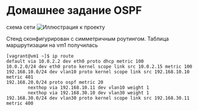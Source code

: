 # Домашнее задание OSPF

схема сети
![Иллюстрация к проекту](https://github.com/asm1213/dz_otus/blob/main/DZ_20/net.png)

Стенд сконфигурирован с симметричным роутингом. 
Таблица маршрутизации на vm1 получилась

```
[vagrant@vm1 ~]$ ip route
default via 10.0.2.2 dev eth0 proto dhcp metric 100
10.0.2.0/24 dev eth0 proto kernel scope link src 10.0.2.15 metric 100
192.168.10.0/24 dev vlan10 proto kernel scope link src 192.168.10.10 metric 401 
192.168.20.0/24 proto ospf metric 20
        nexthop via 192.168.10.11 dev vlan10 weight 1
        nexthop via 192.168.30.10 dev vlan30 weight 1
192.168.30.0/24 dev vlan30 proto kernel scope link src 192.168.30.11 metric 400 
```
